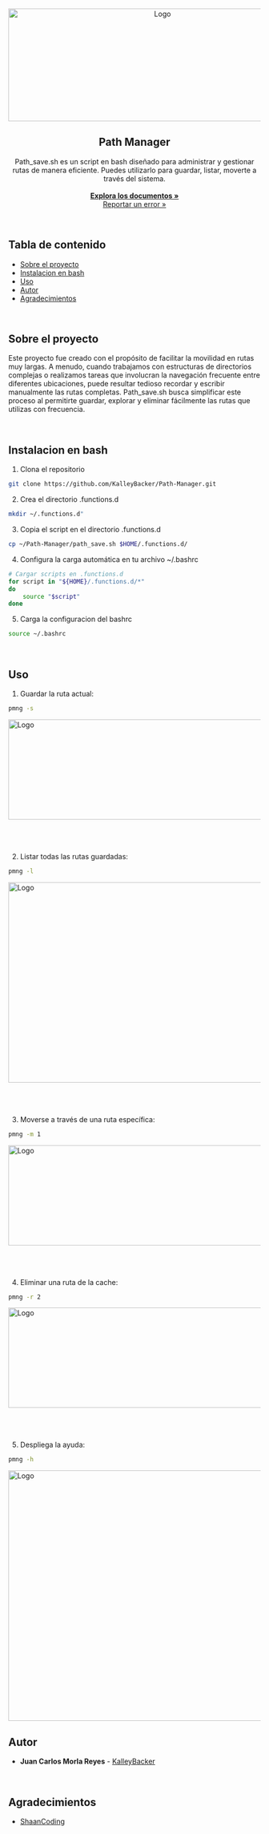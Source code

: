 <br/>
<p align="center">
  <a href="https://github.com/KalleyBacker/Path-Manager">
    <img src="https://github.com/KalleyBacker/Path-Manager/assets/84671791/6e53829a-da25-483e-bbbf-3a67212d0ca2" alt="Logo" width="600" height="225">
  </a>
  <h2 align="center">Path Manager</h2>

  <p align="center">
    Path_save.sh es un script en bash diseñado para administrar y gestionar rutas de manera eficiente. Puedes utilizarlo para guardar, listar, moverte a través del sistema.
    <br/>
    <br/>
    <a href="https://github.com/KalleyBacker/Path-Manager"><strong>Explora los documentos »</strong></a>
    <br/>
    <a href="https://github.com/KalleyBacker/Path-Manager/issues">Reportar un error »</a>
    
  </p>
</p>
<br/>

## Tabla de contenido

* [Sobre el proyecto](#Sobre-el-proyecto)
* [Instalacion en bash](#Instalacion-en-bash)
* [Uso](#Uso)
* [Autor](#Autor)
* [Agradecimientos](#Agradecimientos)

<br/>
 
## Sobre el proyecto


Este proyecto fue creado con el propósito de facilitar la movilidad en rutas muy largas. A menudo, cuando trabajamos con estructuras de directorios complejas o realizamos tareas que involucran la navegación frecuente entre diferentes ubicaciones, puede resultar tedioso recordar y escribir manualmente las rutas completas. Path_save.sh busca simplificar este proceso al permitirte guardar, explorar y eliminar fácilmente las rutas que utilizas con frecuencia.

 <br/>

## Instalacion en bash

1. Clona el repositorio

```bash
git clone https://github.com/KalleyBacker/Path-Manager.git
```


2. Crea el directorio .functions.d

```bash
mkdir ~/.functions.d"
```

3. Copia el script en el directorio .functions.d

```bash
cp ~/Path-Manager/path_save.sh $HOME/.functions.d/
```

4. Configura la carga automática en tu archivo ~/.bashrc

```bash
# Cargar scripts en .functions.d
for script in "${HOME}/.functions.d/*"
do
    source "$script"
done
```
5. Carga la configuracion del bashrc

```bash
source ~/.bashrc
```
 <br/>

## Uso

1. Guardar la ruta actual:

```bash
pmng -s
```
<img src="https://github.com/KalleyBacker/Path-Manager/assets/84671791/dfbd7dd1-2a6b-4af2-a060-94cbd4b8654b" alt="Logo" width="1010" height="200">

<br/>
<br/>
<br/>
<br/>
 
2. Listar todas las rutas guardadas:

```bash
pmng -l
```
<img src="https://github.com/KalleyBacker/Path-Manager/assets/84671791/ef4f2721-edac-49fe-967e-32f737a2d747" alt="Logo" width="1020" height="400">

<br/>
<br/>
<br/>
<br/>


3. Moverse a través de una ruta específica:

```bash
pmng -m 1
```
<img src="https://github.com/KalleyBacker/Path-Manager/assets/84671791/f8400601-dfa1-4e9c-a92f-5c7b7bfee8ec" alt="Logo" width="1010" height="200">

<br/>
<br/>
<br/>
<br/>

4. Eliminar una ruta de la cache:

```bash
pmng -r 2
```
<img src="https://github.com/KalleyBacker/Path-Manager/assets/84671791/54332974-a5c8-49b8-b1b9-8c711e0d5fb5" alt="Logo" width="700" height="200">

<br/>
<br/>
<br/>
<br/>


5. Despliega la ayuda:

```bash
pmng -h
```
<img src="https://github.com/KalleyBacker/Path-Manager/assets/84671791/35352eae-2a3d-4d0e-8765-12f4659292d0" alt="Logo" width="1010" height="500">



<br/>

## Autor
 

* **Juan Carlos Morla Reyes** - [KalleyBacker](https://github.com/KalleyBacker) 

<br/>

## Agradecimientos

* [ShaanCoding](https://readme.shaankhan.dev/)
